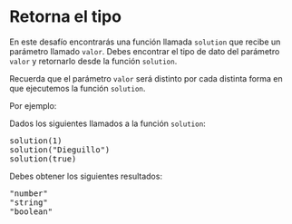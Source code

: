 <h1>Retorna el tipo</h1>

<p>
En este desafío encontrarás una función llamada <code>solution</code> que recibe un parámetro llamado <code>valor</code>. Debes encontrar el tipo de dato del parámetro <code>valor</code> y retornarlo desde la función <code>solution</code>.
</p>

Recuerda que el parámetro <code>valor</code> será distinto por cada distinta forma en que ejecutemos la función <code>solution</code>.

Por ejemplo:

Dados los siguientes llamados a la función <code>solution</code>:

<pre>
solution(1)
solution("Dieguillo")
solution(true)
</pre>

Debes obtener los siguientes resultados:

<pre>
"number"
"string"
"boolean"
</pre>
